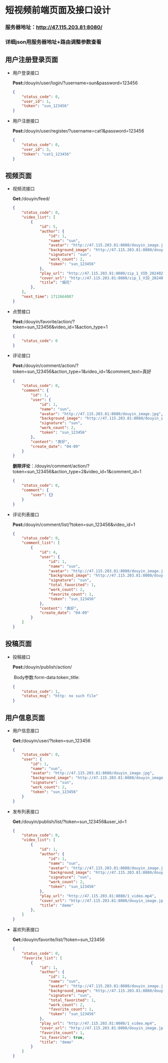 # 短视频前端页面及接口设计

### 服务器地址：http://47.115.203.81:8080/

### 详细json用服务器地址+路由调整参数查看

## 用户注册登录页面

- 用户登录接口

  **Post:**/douyin/user/login/?username=sun&password=123456

  ```json
  {
      "status_code": 0,
      "user_id": 1,
      "token": "sun_123456"
  }
  ```

  

- 用户注册接口

  **Post:**/douyin/user/register/?username=cat1&password=123456

  ```json
  {
      "status_code": 0,
      "user_id": 3,
      "token": "cat1_123456"
  }
  ```

## 视频页面

- 视频流接口

  **Get:**/douyin/feed/

  ```json
  {
      "status_code": 0,
      "video_list": [
          {
              "id": 5,
              "author": {
                  "id": 1,
                  "name": "sun",
                  "avatar": "http://47.115.203.81:8080/douyin_image.jpg",
                  "background_image": "http://47.115.203.81:8080/douyin_image.jpg",
                  "signature": "sun",
                  "work_count": 2,
                  "token": "sun_123456"
              },
              "play_url": "http://47.115.203.81:8080/zip_1_VID_20240209_204258.mp4",
              "cover_url": "http://47.115.203.81:8080/zip_1_VID_20240209_204258.mp4_image.jpg",
              "title": "烟花"
          },
      ],
      "next_time": 1712664087
  }
  ```

  

- 点赞接口

  **Post:**/douyin/favorite/action/?token=sun_123456&video_id=1&action_type=1

  ```json
  {
      "status_code": 0
  }
  ```

  

- 评论接口

  **Post:**/douyin/comment/action/?token=sun_123456&action_type=1&video_id=1&comment_text=真好

  ```json
  {
      "status_code": 0,
      "comment": {
          "id": 1,
          "user": {
              "id": 1,
              "name": "sun",
              "avatar": "http://47.115.203.81:8080/douyin_image.jpg",
              "background_image": "http://47.115.203.81:8080/douyin_image.jpg",
              "signature": "sun",
              "work_count": 2,
              "token": "sun_123456"
          },
          "content": "真好",
          "create_date": "04-09"
      }
  }
  ```

  **删除评论**：/douyin/comment/action/?token=sun_123456&action_type=2&video_id=1&comment_id=1

  ```json
  {
      "status_code": 0,
      "comment": {
          "user": {}
      }
  }
  ```

  

- 评论列表接口

  **Post:**/douyin/comment/list/?token=sun_123456&video_id=1

  ```json
  {
      "status_code": 0,
      "comment_list": [
          {
              "id": 4,
              "user": {
                  "id": 1,
                  "name": "sun",
                  "avatar": "http://47.115.203.81:8080/douyin_image.jpg",
                  "background_image": "http://47.115.203.81:8080/douyin_image.jpg",
                  "signature": "sun",
                  "total_favorited": 1,
                  "work_count": 2,
                  "favorite_count": 1,
                  "token": "sun_123456"
              },
              "content": "真好",
              "create_date": "04-09"
          }
      ]
  }
  ```

  

## 投稿页面

- 投稿接口

  **Post:**/douyin/publish/action/

  ​	Body参数:form-data:token:,title:

  ```json
  {
      "status_code": 1,
      "status_msg": "http: no such file"
  }
  ```

  

## 用户信息页面

- 用户信息接口

  **Get:**/douyin/user/?token=sun_123456

  ```json
  {
      "status_code": 0,
      "user": {
          "id": 1,
          "name": "sun",
          "avatar": "http://47.115.203.81:8080/douyin_image.jpg",
          "background_image": "http://47.115.203.81:8080/douyin_image.jpg",
          "signature": "sun",
          "work_count": 2,
          "token": "sun_123456"
      }
  }
  ```

  

- 发布列表接口

  **Get:**/douyin/publish/list/?token=sun_123456&user_id=1

  ```json
  {
      "status_code": 0,
      "video_list": [
          {
              "id": 1,
              "author": {
                  "id": 1,
                  "name": "sun",
                  "avatar": "http://47.115.203.81:8080/douyin_image.jpg",
                  "background_image": "http://47.115.203.81:8080/douyin_image.jpg",
                  "signature": "sun",
                  "work_count": 2,
                  "token": "sun_123456"
              },
              "play_url": "http://47.115.203.81:8080/1_video.mp4",
              "cover_url": "http://47.115.203.81:8080/douyin_image.jpg",
              "title": "demo"
          },
      ]
  }
  ```

  

- 喜欢列表接口

  **Get:**/douyin/favorite/list/?token=sun_123456

  ```json
  {
      "status_code": 0,
      "favorite_list": [
          {
              "id": 1,
              "author": {
                  "id": 1,
                  "name": "sun",
                  "avatar": "http://47.115.203.81:8080/douyin_image.jpg",
                  "background_image": "http://47.115.203.81:8080/douyin_image.jpg",
                  "signature": "sun",
                  "total_favorited": 1,
                  "work_count": 2,
                  "favorite_count": 1,
                  "token": "sun_123456"
              },
              "play_url": "http://47.115.203.81:8080/1_video.mp4",
              "cover_url": "http://47.115.203.81:8080/douyin_image.jpg",
              "favorite_count": 1,
              "is_favorite": true,
              "title": "demo"
          }
      ]
  }
  ```

  
